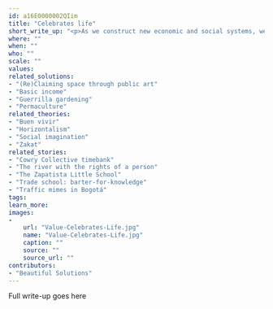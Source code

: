 ```yaml
---
id: a16E0000002QIim
title: "Celebrates life"
short_write_up: "<p>As we construct new economic and social systems, we must not forget to dance, sing, play, pray and create. If oppression is a denial of life, a process of dehumanization, then the affirmation of life should be at the center of our efforts to build a better world. That means honoring culture, art and love in the midst of struggle. It means inviting one another to bring our whole selves to our work â€“ our spiritual and creative selves, our passions, our ways of learning and communicating, our everyday joys and sorrows. When institutions define us by narrow slices of our identities, by the stuff they tell us we need, or by where we fall on an anonymous bell curve, we resist by celebrating one another and the larger webs of life to which we are connected.</p>"
where: ""
when: ""
who: ""
scale: ""
values:
related_solutions:
- "(Re)Claiming space through public art"
- "Basic income"
- "Guerrilla gardening"
- "Permaculture"
related_theories:
- "Buen vivir"
- "Horizontalism"
- "Social imagination"
- "Zakat"
related_stories:
- "Cowry Collective timebank"
- "The river with the rights of a person"
- "The Zapatista Little School"
- "Trade school: barter-for-knowledge"
- "Traffic mimes in Bogotá"
tags:
learn_more:
images:
-
    url: "Value-Celebrates-Life.jpg"
    name: "Value-Celebrates-Life.jpg"
    caption: ""
    source: ""
    source_url: ""
contributors:
- "Beautiful Solutions"
---
```

Full write-up goes here
